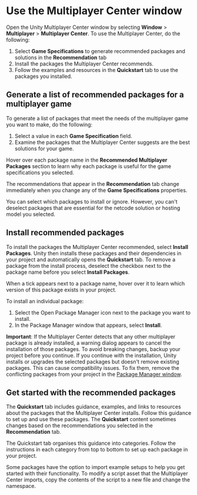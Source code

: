 # Use the Multiplayer Center window

Open the Unity Multiplayer Center window by selecting **Window** > **Multiplayer** > **Multiplayer Center**.
To use the Multiplayer Center, do the following:

1. Select **Game Specifications** to generate recommended packages and solutions in the  **Recommendation** tab
2. Install the packages the Multiplayer Center recommends.
3. Follow the examples and resources in the **Quickstart** tab to use the packages you installed.

## Generate a list of recommended packages for a multiplayer game

To generate a list of packages that meet the needs of the multiplayer game you want to make, do the following: 

1. Select a value in each **Game Specification** field. 
2. Examine the packages that the Multiplayer Center suggests are the best solutions for your game.

Hover over each package name in the **Recommended Multiplayer Packages** section to learn why each package is useful for the game specifications you selected.

The recommendations that appear in the **Recommendation** tab change immediately when you change any of the **Game Specifications** properties. 

You can select which packages to install or ignore. However, you can't deselect packages that are essential for the netcode solution or hosting model you selected.

## Install recommended packages

To install the packages the Multiplayer Center recommended, select **Install Packages**. Unity then installs these packages and their dependencies in your project and automatically opens the **Quickstart** tab.
To remove a package from the install process, deselect the checkbox next to the package name before you select **Install Packages**.

When a tick appears next to a package name, hover over it to learn which version of this package exists in your project. 

To install an individual package:
 1. Select the Open Package Manager icon next to the package you want to install. 
 2. In the Package Manager window that appears, select **Install**. 

**Important**: If the Multiplayer Center detects that any other multiplayer package is already installed, a warning dialog appears to cancel the installation of those packages. To avoid breaking changes, backup your project before you continue. If you continue with the installation, Unity installs or upgrades the selected packages but doesn't remove existing packages. This can cause compatibility issues. To fix them, remove the conflicting packages from your project in the [Package Manager window](https://docs.unity3d.com/Manual/upm-ui.html).

## Get started with the recommended packages

The **Quickstart** tab includes guidance, examples, and links to resources about the packages that the Multiplayer Center installs. Follow this guidance to set up and use these packages. The **Quickstart** content sometimes changes based on the recommendations you selected in the **Recommendation** tab.

The Quickstart tab organises this guidance into categories. Follow the instructions in each category from top to bottom to set up each package in your project.

Some packages have the option to import example setups to help you get started with their functionality. To modify a script asset that the Multiplayer Center imports, copy the contents of the script to a new file and change the namespace.

